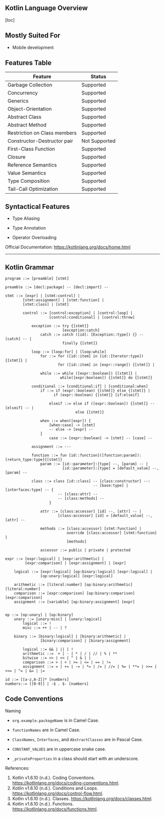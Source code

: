 ## Kotlin Language Overview

[toc]

## Mostly Suited For

- Mobile development 



## Features Table

| Feature                      | Status        |
| ---------------------------- | ------------- |
| Garbage Collection           | Supported     |
| Concurrency                  | Supported     |
| Generics                     | Supported     |
| Object-Orientation           | Supported     |
| Abstract Class               | Supported     |
| Abstract Method              | Supported     |
| Restriction on Class members | Supported     |
| Constructor-Destructor pair  | Not Supported |
| First-Class Function         | Supported     |
| Closure                      | Supported     |
| Reference Semantics          | Supported     |
| Value Semantics              | Supported     |
| Type Composition             | Supported     |
| Tail-Call Optimization       | Supported     |



## Syntactical Features

- Type Aliasing 

- Type Annotation 

- Operator Overloading

  

Official Documentation: https://kotlinlang.org/docs/home.html



----

## Kotlin Grammar

```
program ::= [preamble] [stmt]

preamble ::= [decl:package] -- [decl:import] --

stmt ::= [expr] | [stmt:control] | 
		[stmt:assignment] | [stmt:function] | 
		[stmt:class] | [stmt]
		
		control ::= [control:exception] | [control:loop] | 
					[control:conditional] | [control:throw]
			
			exception ::= try {[stmt]}
						  [exception:catch]
				catch ::= catch ([id]: [Exception::type]) {} -- [catch] -- |
						  finally {[stmt]}

			loop ::= [loop:for] | [loop:while]
				for ::= for ([id::item] in [id::Iterator:type]) {[stmt]} | 
						for ([id::item] in [expr::range]) {[stmt]} |
						
				while ::= while ([expr::boolean]) {[stmt]} |
						 while([expr:boolean]) {[stmt]} do {[stmt]}
			
			conditional ::= [conditional:if] | [conditional:when]
				if ::= if (expr::boolean) {[stmt]} else {[stmt]} |
					  if (expr::boolean) {[stmt]} [if:elseif] 
						
					elseif ::= else if ([expr::boolean]) {[stmt]} -- [elseif] -- |
								else {[stmt]}
				
				when ::= when([expr]) {
					[when:case] -> [stmt]
					-- else -> [expr] --
				}
					case ::= [expr::boolean] -> [stmt] -- [case] --
			
			assignment ::= ---
			
			function ::= fun [id::function]([function:param]):[return_type:type]{[stmt]}
				param ::= [id::parameter]:[type] --, [param] -- |
						  [id::parameter]:[type] = [default_value] --, [param] -- 
			
			class ::= class [id::class] -- [class:constructor] --: 
										-- [base:type] | [interfaces:type] -- {
						-- [class:attr] --
                        -- [class:methods] --
					}
					
				attr ::= [class:accessor] [id] --, [attr] -- |
						[class:accessor] [id] = [default_value] --, [attr] --
						
				methods ::= [class:accessor] [stmt:function] | 
							override [class:accessor] [stmt:function] |
							[methods]
							
				accessor ::= public | private | protected

expr ::= [expr:logical] | [expr:arithmetic] | 
		 [expr:comparison] | [expr:assignment] | [expr]
		 
	logical ::= [expr:logical] [op:binary:logical] [expr:logical] |
    			[op:unary:logical] [expr:logical]
    			
    arithmetic ::= [literal:number] [op:binary:arithmetic] [literal:number] 
    comparison ::= [expr:comparison] [op:binary:comparison] [expr:comparison]
    assignment ::= [variable] [op:binary:assignment] [expr]


op ::= [op:unary] | [op:binary]
	unary ::= [unary:misc] | [unary:logical]
        logical ::= !
        misc ::= ++ | -- | ?

	binary ::= [binary:logical] | [binary:arithmetic] | 
				[binary:comparison] | [binary:assignment]
				
        logical ::= && | || | !
        arithmetic ::=  + | - | * | / | // | % | ** 
		bitwise ::= >> | << | ^ | & | |
        comparison ::= > | < | >= | <= | == | != 
        assignment ::= = | += | -= | *= | /= | //= | %= | **= | >>= | <<= | ^= | &= | |=

id ::= [[a-z,A-Z]]* [numbers]
numbers::= [[0-9]] | -$ . $- [numbers]
```



## Code Conventions

Naming

- `org.example.packageName` is in Camel Case.

- `functionNames` are in Camel Case. 
- `ClassNames`, `Interfaces`, and `AbstractClasses` are in Pascal Case.
- `CONSTANT_VALUES` are in uppercase snake case.
- `_privateProperties` in a class should start with an underscore.





References:

1. Kotlin v1.6.10 (n.d.). Coding Conventions. https://kotlinlang.org/docs/coding-conventions.html.
2. Kotlin v1.6.10 (n.d.). Conditions and Loops. https://kotlinlang.org/docs/control-flow.html.
3. Kotlin v1.6.10 (n.d.). Classes. https://kotlinlang.org/docs/classes.html.
4. Kotlin v1.6.10 (n.d.). Functions. https://kotlinlang.org/docs/functions.html.

